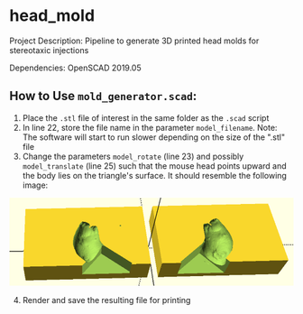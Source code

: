 # head_mold
Project Description: Pipeline to generate 3D printed head molds for stereotaxic injections

Dependencies: OpenSCAD 2019.05

## How to Use `mold_generator.scad`:
1. Place the `.stl` file of interest in the same folder as the `.scad` script
2. In line 22, store the file name in the parameter `model_filename`. Note: The software will start to run slower depending on the size of the ".stl" file
3. Change the parameters `model_rotate` (line 23) and possibly `model_translate` (line 25) such that the mouse head points upward and the body lies on the triangle's surface. It should resemble the following image:

![final_result](images/final_result.png)

4. Render and save the resulting file for printing
